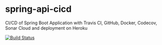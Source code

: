 # spring-api-cicd
CI/CD of Spring Boot Application with Travis CI, GitHub, Docker, Codecov, Sonar Cloud and deployment on Heroku

[![Build Status](https://travis-ci.com/fmotot/spring-api-cicd.svg?branch=main)](https://travis-ci.com/fmotot/spring-api-cicd)
